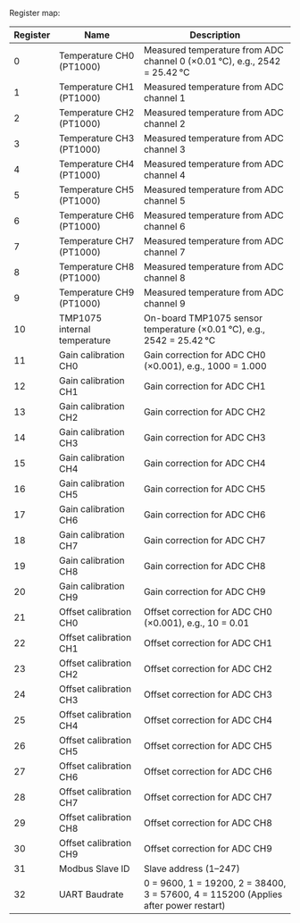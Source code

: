 
Register map:

| Register|           Name               |                                   Description                                       |
| ------- | ---------------------------- | ----------------------------------------------------------------------------------- |
| 0       | Temperature CH0 (PT1000)     | Measured temperature from ADC channel 0 (×0.01 °C), e.g., 2542 = 25.42 °C           |
| 1       | Temperature CH1 (PT1000)     | Measured temperature from ADC channel 1                                             |
| 2       | Temperature CH2 (PT1000)     | Measured temperature from ADC channel 2                                             |
| 3       | Temperature CH3 (PT1000)     | Measured temperature from ADC channel 3                                             |
| 4       | Temperature CH4 (PT1000)     | Measured temperature from ADC channel 4                                             |
| 5       | Temperature CH5 (PT1000)     | Measured temperature from ADC channel 5                                             |
| 6       | Temperature CH6 (PT1000)     | Measured temperature from ADC channel 6                                             |
| 7       | Temperature CH7 (PT1000)     | Measured temperature from ADC channel 7                                             |
| 8       | Temperature CH8 (PT1000)     | Measured temperature from ADC channel 8                                             |
| 9       | Temperature CH9 (PT1000)     | Measured temperature from ADC channel 9                                             |
| 10      | TMP1075 internal temperature | On-board TMP1075 sensor temperature (×0.01 °C), e.g., 2542 = 25.42 °C               |
| 11      | Gain calibration CH0         | Gain correction for ADC CH0 (×0.001), e.g., 1000 = 1.000                            |
| 12      | Gain calibration CH1         | Gain correction for ADC CH1                                                         |
| 13      | Gain calibration CH2         | Gain correction for ADC CH2                                                         |
| 14      | Gain calibration CH3         | Gain correction for ADC CH3                                                         |
| 15      | Gain calibration CH4         | Gain correction for ADC CH4                                                         |
| 16      | Gain calibration CH5         | Gain correction for ADC CH5                                                         |
| 17      | Gain calibration CH6         | Gain correction for ADC CH6                                                         |
| 18      | Gain calibration CH7         | Gain correction for ADC CH7                                                         |
| 19      | Gain calibration CH8         | Gain correction for ADC CH8                                                         |
| 20      | Gain calibration CH9         | Gain correction for ADC CH9                                                         |
| 21      | Offset calibration CH0       | Offset correction for ADC CH0 (×0.001), e.g., 10 = 0.01                             |
| 22      | Offset calibration CH1       | Offset correction for ADC CH1                                                       |
| 23      | Offset calibration CH2       | Offset correction for ADC CH2                                                       |
| 24      | Offset calibration CH3       | Offset correction for ADC CH3                                                       |
| 25      | Offset calibration CH4       | Offset correction for ADC CH4                                                       |
| 26      | Offset calibration CH5       | Offset correction for ADC CH5                                                       |
| 27      | Offset calibration CH6       | Offset correction for ADC CH6                                                       |
| 28      | Offset calibration CH7       | Offset correction for ADC CH7                                                       |
| 29      | Offset calibration CH8       | Offset correction for ADC CH8                                                       |
| 30      | Offset calibration CH9       | Offset correction for ADC CH9                                                       |
| 31      | Modbus Slave ID              | Slave address (1–247)                                                               |
| 32      | UART Baudrate                | 0 = 9600, 1 = 19200, 2 = 38400, 3 = 57600, 4 = 115200 (Applies after power restart) |
